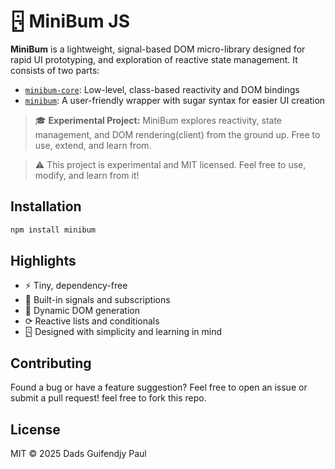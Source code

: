 # 🁬 MiniBum JS

**MiniBum** is a lightweight, signal-based DOM micro-library designed for rapid UI prototyping, and exploration of reactive state management. It consists of two parts:

- [`minibum-core`](./docs/core/README.md): Low-level, class-based reactivity and DOM bindings
- [`minibum`](./docs/wrapper/README.md): A user-friendly wrapper with sugar syntax for easier UI creation

> 🎓 **Experimental Project:** MiniBum explores reactivity, state management, and DOM rendering(client) from the ground up. Free to use, extend, and learn from.

> ⚠️ This project is experimental and MIT licensed. Feel free to use, modify, and learn from it!

## Installation

```bash
npm install minibum
```

## Highlights

- ⚡ Tiny, dependency-free
- 📆 Built-in signals and subscriptions
- 🧹 Dynamic DOM generation
- ⟳ Reactive lists and conditionals
- 🁬 Designed with simplicity and learning in mind

## Contributing

Found a bug or have a feature suggestion? Feel free to open an issue or submit a pull request! feel free to fork this repo.

## License

MIT © 2025 Dads Guifendjy Paul

